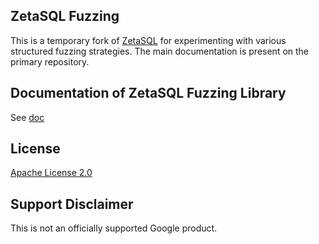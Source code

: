 ## ZetaSQL Fuzzing

This is a temporary fork of [ZetaSQL](https://www.github.com/google/zetasql)
for experimenting with various structured fuzzing strategies.  The main
documentation is present on the primary repository.

## Documentation of ZetaSQL Fuzzing Library

See [doc](https://github.com/googleinterns/zetasql-fuzzing/tree/master/zetasql/fuzzing)

## License

[Apache License 2.0](LICENSE)

## Support Disclaimer
This is not an officially supported Google product.
